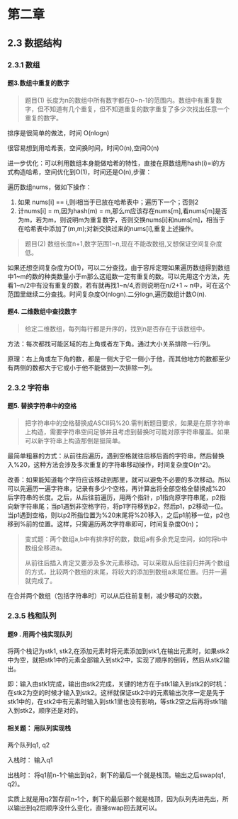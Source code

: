 # 第二章

## 2.3  数据结构

### 2.3.1  数组

#### 题3.数组中重复的数字

> 题目(1)  长度为n的数组中所有数字都在0\~n-1的范围内。数组中有重复数字，但不知道有几个重复，但不知道重复的数字重复了多少次找出任意一个重复的数字。

排序是很简单的做法，时间 O(nlogn)

很容易想到用哈希表，空间换时间，时间O(n),空间O(n)

进一步优化：可以利用数组本身能做哈希的特性，直接在原数组用hash(i)=i的方式构造哈希，空间优化到O(1)，时间还是O(n),步骤：

遍历数组nums，做如下操作：

1. 如果 nums\[i] == i,则i相当于已放在哈希表中；遍历下一个；否则2
2. 计nums\[i] = m,因为hash(m) = m,那么m应该存在nums\[m],看nums\[m]是否为m，若为m，则说明m为重复数字，否则交换nums\[i]和nums\[m]，相当于在哈希表中添加了(m,m);对新交换过来的nums\[i],重复上述操作。

> 题目(2)  数组长度n+1,数字范围1\~n,现在不能改数组,又想保证空间复杂度低。

如果还想空间复杂度为O(1)，可以二分查找，由于容斥定理如果遍历数组得到数组中1\~m的数的种类数量小于m那么这组数一定有重复的数。可以先用这个方法，先看1\~n/2中有没有重复的数，若有就再找1\~n/4,否则说明在n/2+1 \~ n中，可在这个范围里继续二分查找。时间复杂度O(nlogn).二分logn,遍历数组计数O(n).

#### 题4. 二维数组中查找数字

> 给定二维数组，每列每行都是升序的，找到n是否存在于该数组中。

方法：每次都找可能区域的右上角或者左下角。通过大小关系排除一行/列。

原理：右上角或左下角的数，都是一侧大于它一侧小于他，而其他地方的数都至少有两侧的数都大于它或小于他不能做到一次排除一列。

### 2.3.2 字符串

#### 题5. 替换字符串中的空格

> 把字符串中的空格替换成ASCII码%20.需判断题目要求，如果是在原字符串上构造，需要字符串空间足够并且考虑到替换时可能对原字符串覆盖。如果可以新字符串上构造那倒是挺简单。

最简单粗暴的方式：从前往后遍历，遇到空格就往后移后面的字符串，然后替换入%20，这种方法会涉及多次重复的字符串移动操作，时间复杂度O(n^2)。

改善：如果能知道每个字符应该移动到那里，就可以避免不必要的多次移动。所以可以先遍历一遍字符串，记录有多少个空格，再计算出将全部空格全替换成%20后字符串的长度。之后，从后往前遍历，用两个指针，p1指向原字符串尾，p2指向新字符串尾；当p1遇到非空格字符，将p1字符移到p2，然后p1，p2移动一位。当p1遇到空格，则以p2所指位置为%20末尾将%20移入，之后p1前移一位，p2也移到%前的位置。这样，只需遍历两次字符串即可，时间复杂度O(n)；

> 变式题：两个数组a,b中有排序好的数，数组a有多余充足空间，如何将b中数组全移进a。
>
> 从前往后插入肯定又要涉及多次元素移动。可以采取从后往前归并两个数组的方式，比较两个数组的末尾，将较大的添加到数组a末尾位置。归并一遍就完成了。

在合并两个数组（包括字符串时）可以从后往前复制，减少移动的次数。



### 2.3.5 栈和队列

#### 题9 . 用两个栈实现队列

将两个栈记为stk1, stk2,在添加元素时将元素添加到stk1,在输出元素时，如果stk2中为空，就把stk1中的元素全部输入到stk2中，实现了顺序的倒转，然后从stk2输出。

即：输入由stk1完成，输出由stk2完成，关键的地方在于stk1输入到stk2的时机：在stk2为空的时候才输入到stk2。这样就保证stk2中的元素输出次序一定是先于stk1中的，在stk2中有元素时输入到stk1里也没有影响，等stk2空之后再将stk1输入到stk2，顺序还是对的。

#### 相关题： 用队列实现栈

两个队列q1, q2

入栈时： 输入q1

出栈时： 将q1前n-1个输出到q2，剩下的最后一个就是栈顶。输出之后swap(q1, q2)。

实质上就是用q2暂存前n-1个，剩下的最后那个就是栈顶，因为队列先进先出，所以输出到q2后顺序没什么变化，直接swap回去就可以。



